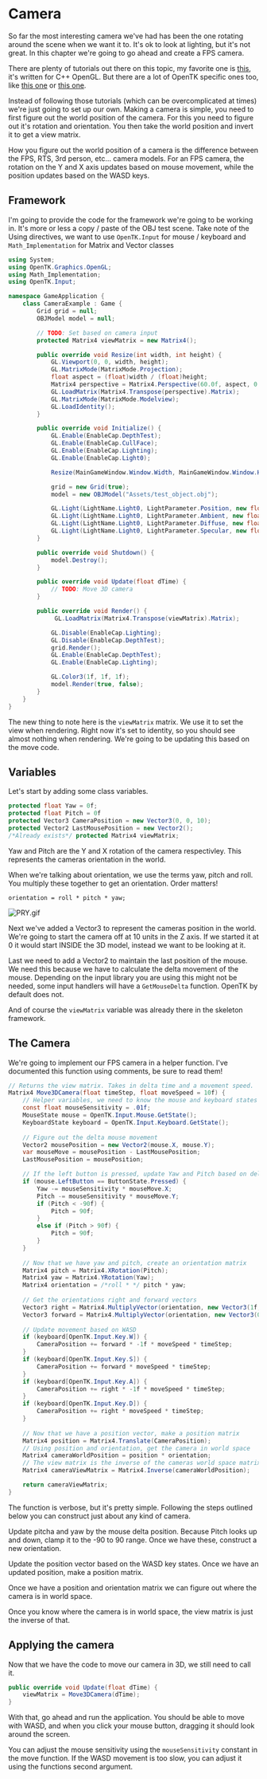 # Camera

So far the most interesting camera we've had has been the one rotating around the scene when we want it to. It's ok to look at lighting, but it's not great. In this chapter we're going to go ahead and create a FPS camera.

There are plenty of tutorials out there on this topic, my favorite one is [this](http://in2gpu.com/2016/02/26/opengl-fps-camera/), it's written for C++ OpenGL. But there are a lot of OpenTK specific ones too, like [this one](http://neokabuto.blogspot.com/2014/01/opentk-tutorial-5-basic-camera.html) or [this one](http://www.opentk.com/node/1492?page=1).

Instead of following those tutorials (which can be overcomplicated at times) we're just going to set up our own. Making a camera is simple, you need to first figure out the world position of the camera. For this you need to figure out it's rotation and orientation. You then take the world position and invert it to get a view matrix.

How you figure out the world position of a camera is the difference between the FPS, RTS, 3rd person, etc... camera models. For an FPS camera, the rotation on the Y and X axis updates based on mouse movement, while the position updates based on the WASD keys.

## Framework

I'm going to provide the code for the framework we're going to be working in. It's more or less a copy / paste of the OBJ test scene. Take note of the Using directives, we want to use ```OpenTK.Input``` for mouse / keyboard and ```Math_Implementation``` for Matrix and Vector classes

```cs
using System;
using OpenTK.Graphics.OpenGL;
using Math_Implementation;
using OpenTK.Input;

namespace GameApplication {
    class CameraExample : Game {
        Grid grid = null;
        OBJModel model = null;

        // TODO: Set based on camera input
        protected Matrix4 viewMatrix = new Matrix4();

        public override void Resize(int width, int height) {
            GL.Viewport(0, 0, width, height);
            GL.MatrixMode(MatrixMode.Projection);
            float aspect = (float)width / (float)height;
            Matrix4 perspective = Matrix4.Perspective(60.0f, aspect, 0.01f, 1000.0f);
            GL.LoadMatrix(Matrix4.Transpose(perspective).Matrix);
            GL.MatrixMode(MatrixMode.Modelview);
            GL.LoadIdentity();
        }

        public override void Initialize() {
            GL.Enable(EnableCap.DepthTest);
            GL.Enable(EnableCap.CullFace);
            GL.Enable(EnableCap.Lighting);
            GL.Enable(EnableCap.Light0);

            Resize(MainGameWindow.Window.Width, MainGameWindow.Window.Height);

            grid = new Grid(true);
            model = new OBJModel("Assets/test_object.obj");

            GL.Light(LightName.Light0, LightParameter.Position, new float[] { 0.0f, 0.5f, 0.5f, 0.0f });
            GL.Light(LightName.Light0, LightParameter.Ambient, new float[] { 0f, 1f, 0f, 1f });
            GL.Light(LightName.Light0, LightParameter.Diffuse, new float[] { 0f, 1f, 0f, 1f });
            GL.Light(LightName.Light0, LightParameter.Specular, new float[] { 1f, 1f, 1f, 1f });
        }

        public override void Shutdown() {
            model.Destroy();
        }

        public override void Update(float dTime) {
            // TODO: Move 3D camera
        }

        public override void Render() {
             GL.LoadMatrix(Matrix4.Transpose(viewMatrix).Matrix);

            GL.Disable(EnableCap.Lighting);
            GL.Disable(EnableCap.DepthTest);
            grid.Render();
            GL.Enable(EnableCap.DepthTest);
            GL.Enable(EnableCap.Lighting);

            GL.Color3(1f, 1f, 1f);
            model.Render(true, false);
        }
    }
}
```

The new thing to note here is the ```viewMatrix``` matrix. We use it to set the view when rendering. Right now it's set to identity, so you should see almost nothing when rendering. We're going to be updating this based on the move code.

## Variables

Let's start by adding some class variables.

```cs
protected float Yaw = 0f;
protected float Pitch = 0f
protected Vector3 CameraPosition = new Vector3(0, 0, 10);
protected Vector2 LastMousePosition = new Vector2();
/*Already exists*/ protected Matrix4 viewMatrix;
```

Yaw and Pitch are the Y and X rotation of the camera respectivley. This represents the cameras orientation in the world.

When we're talking about orientation, we use the terms yaw, pitch and roll. You multiply these together to get an orientation. Order matters!

```
orientation = roll * pitch * yaw;
```

![PRY.gif](PRY.gif)

Next we've added a Vector3 to represent the cameras position in the world. We're going to start the camera off at 10 units in the Z axis. If we started it at 0 it would start INSIDE the 3D model, instead we want to be looking at it.

Last we need to add a Vector2 to maintain the last position of the mouse. We need this because we have to calculate the delta movement of the mouse. Depending on the input library you are using this might not be needed, some input handlers will have a ```GetMouseDelta``` function. OpenTK by default does not.

And of course the ```viewMatrix``` variable was already there in the skeleton framework.

## The Camera

We're going to implement our FPS camera in a helper function. I've documented this function using comments, be sure to read them!

```cs
// Returns the view matrix. Takes in delta time and a movement speed.
Matrix4 Move3DCamera(float timeStep, float moveSpeed = 10f) {
    // Helper variables, we need to know the mouse and keyboard states
    const float mouseSensitivity = .01f;
    MouseState mouse = OpenTK.Input.Mouse.GetState();
    KeyboardState keyboard = OpenTK.Input.Keyboard.GetState();
    
    // Figure out the delta mouse movement
    Vector2 mousePosition = new Vector2(mouse.X, mouse.Y);
    var mouseMove = mousePosition - LastMousePosition;
    LastMousePosition = mousePosition;

    // If the left button is pressed, update Yaw and Pitch based on delta mouse
    if (mouse.LeftButton == ButtonState.Pressed) {
        Yaw -= mouseSensitivity * mouseMove.X;
        Pitch -= mouseSensitivity * mouseMove.Y;
        if (Pitch < -90f) {
            Pitch = 90f;
        }
        else if (Pitch > 90f) {
            Pitch = 90f;
        }
    }
    
    // Now that we have yaw and pitch, create an orientation matrix
    Matrix4 pitch = Matrix4.XRotation(Pitch);
    Matrix4 yaw = Matrix4.YRotation(Yaw);
    Matrix4 orientation = /*roll * */ pitch * yaw;
    
    // Get the orientations right and forward vectors
    Vector3 right = Matrix4.MultiplyVector(orientation, new Vector3(1f, 0f, 0f));
    Vector3 forward = Matrix4.MultiplyVector(orientation, new Vector3(0f, 0f, 1f));
    
    // Update movement based on WASD
    if (keyboard[OpenTK.Input.Key.W]) {
        CameraPosition += forward * -1f * moveSpeed * timeStep;
    }
    if (keyboard[OpenTK.Input.Key.S]) {
        CameraPosition += forward * moveSpeed * timeStep;
    }
    if (keyboard[OpenTK.Input.Key.A]) {
        CameraPosition += right * -1f * moveSpeed * timeStep;
    }
    if (keyboard[OpenTK.Input.Key.D]) {
        CameraPosition += right * moveSpeed * timeStep;
    }
    
    // Now that we have a position vector, make a position matrix
    Matrix4 position = Matrix4.Translate(CameraPosition);
    // Using position and orientation, get the camera in world space
    Matrix4 cameraWorldPosition = position * orientation;
    // The view matrix is the inverse of the cameras world space matrix
    Matrix4 cameraViewMatrix = Matrix4.Inverse(cameraWorldPosition);

    return cameraViewMatrix;
}
```

The function is verbose, but it's pretty simple. Following the steps outlined below you can construct just about any kind of camera.

Update pitcha and yaw by the mouse delta position. Because Pitch looks up and down, clamp it to the -90 to 90 range. Once we have these, construct a new orientation.

Update the position vector based on the WASD key states. Once we have an updated position, make a position matrix.

Once we have a position and orientation matrix we can figure out where the camera is in world space.

Once you know where the camera is in world space, the view matrix is just the inverse of that.

## Applying the camera

Now that we have the code to move our camera in 3D, we still need to call it.

```cs
public override void Update(float dTime) {
    viewMatrix = Move3DCamera(dTime);
}
```

With that, go ahead and run the application. You should be able to move with WASD, and when you click your mouse button, dragging it should look around the screen.

You can adjust the mouse sensitivity using the ```mouseSensitivity``` constant in the move function. If the WASD movement is too slow, you can adjust it using the functions second argument.
